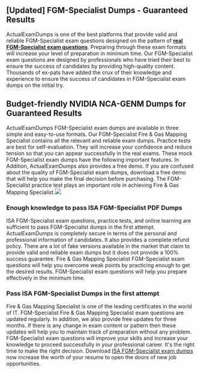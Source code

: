 ## **[Updated] FGM-Specialist Dumps - Guaranteed Results**

  
ActualExamDumps is one of the best platforms that provide valid and reliable FGM-Specialist exam questions designed on the pattern of **[real FGM-Specialist exam questions](https://actualexamdumps.com/?post_type=product&p=26823)**. Preparing through these exam formats will increase your level of preparation in minimum time. Our FGM-Specialist exam questions are designed by professionals who have tried their best to ensure the success of candidates by providing high-quality content. Thousands of ex-pats have added the crux of their knowledge and experience to ensure the success of candidates in FGM-Specialist exam dumps on the initial try.  

## **Budget-friendly NVIDIA NCA-GENM Dumps for Guaranteed Results**

  
ActualExamDumps FGM-Specialist exam dumps are available in three simple and easy-to-use formats. Our FGM-Specialist Fire & Gas Mapping Specialist contains all the relevant and reliable exam dumps. Practice tests are best for self-evaluation. They will increase your confidence and reduce tension so that you can appear successfully in the real exams. These mock FGM-Specialist exam dumps have the following important features. In Addition, ActualExamDumps also provides a free demo. If you are confused about the quality of FGM-Specialist exam dumps, download a free demo that will help you make the final decision before purchasing. The FGM-Specialist practice test plays an important role in achieving Fire & Gas Mapping Specialist.[![](https://actualexamdumps.com/wp-content/uploads/2024/11/ActualExamDumps.png)](https://actualexamdumps.com/?post_type=product&p=26823)  

### **Enough knowledge to pass ISA FGM-Specialist PDF Dumps**

  
ISA FGM-Specialist exam questions, practice tests, and online learning are sufficient to pass FGM-Specialist dumps in the first attempt. ActualExamDumps is completely secure in terms of the personal and professional information of candidates. It also provides a complete refund policy. There are a lot of fake versions available in the market that claim to provide valid and reliable exam dumps but it does not provide a 100% success guarantee. Fire & Gas Mapping Specialist FGM-Specialist exam questions will help you overcome weak points by practicing enough to get the desired results. FGM-Specialist exam questions will help you prepare effectively in the minimum time.  

### **Pass ISA FGM-Specialist Dumps in the first attempt**

  
Fire & Gas Mapping Specialist is one of the leading certificates in the world of IT. FGM-Specialist Fire & Gas Mapping Specialist exam questions are updated regularly. In addition, we also provide free updates for three months. If there is any change in exam content or pattern then these updates will help you to maintain track of preparation without any problem. FGM-Specialist exam questions will improve your skills and increase your knowledge to proceed successfully in your professional career. It's the right time to make the right decision. Download [ISA FGM-Specialist exam dumps](https://actualexamdumps.com/) now increase the worth of your resume to open the doors of new job opportunities.
